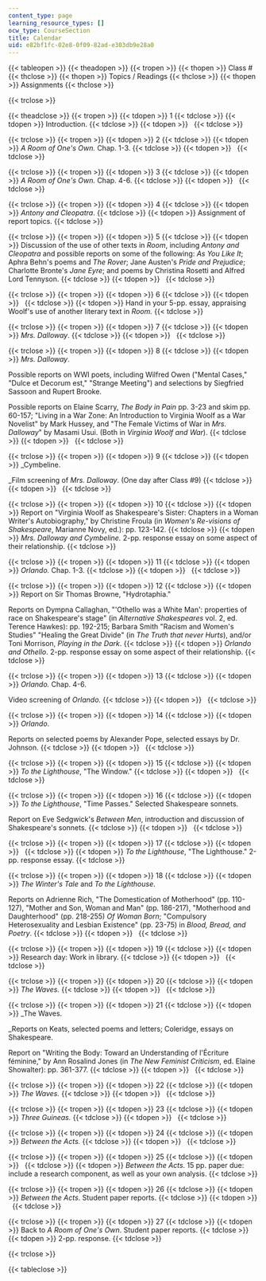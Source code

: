 ```yaml
---
content_type: page
learning_resource_types: []
ocw_type: CourseSection
title: Calendar
uid: e82bf1fc-02e8-0f09-82ad-e303db9e28a0
---
```


{{< tableopen >}}
{{< theadopen >}}
{{< tropen >}}
{{< thopen >}}
Class #
{{< thclose >}}
{{< thopen >}}
Topics / Readings
{{< thclose >}}
{{< thopen >}}
Assignments
{{< thclose >}}

{{< trclose >}}

{{< theadclose >}}
{{< tropen >}}
{{< tdopen >}}
1
{{< tdclose >}}
{{< tdopen >}}
Introduction.
{{< tdclose >}}
{{< tdopen >}}
 
{{< tdclose >}}

{{< trclose >}}
{{< tropen >}}
{{< tdopen >}}
2
{{< tdclose >}}
{{< tdopen >}}
_A Room of One's Own._ Chap. 1-3.
{{< tdclose >}}
{{< tdopen >}}
 
{{< tdclose >}}

{{< trclose >}}
{{< tropen >}}
{{< tdopen >}}
3
{{< tdclose >}}
{{< tdopen >}}
_A Room of One's Own._ Chap. 4-6.
{{< tdclose >}}
{{< tdopen >}}
 
{{< tdclose >}}

{{< trclose >}}
{{< tropen >}}
{{< tdopen >}}
4
{{< tdclose >}}
{{< tdopen >}}
_Antony and Cleopatra_.
{{< tdclose >}}
{{< tdopen >}}
Assignment of report topics.
{{< tdclose >}}

{{< trclose >}}
{{< tropen >}}
{{< tdopen >}}
5
{{< tdclose >}}
{{< tdopen >}}
Discussion of the use of other texts in _Room_, including _Antony and Cleopatra_ and possible reports on some of the following: _As You Like It_; Aphra Behn's poems and _The Rover_; Jane Austen's _Pride and Prejudice_; Charlotte Bronte's _Jane Eyre_; and poems by Christina Rosetti and Alfred Lord Tennyson.
{{< tdclose >}}
{{< tdopen >}}
 
{{< tdclose >}}

{{< trclose >}}
{{< tropen >}}
{{< tdopen >}}
6
{{< tdclose >}}
{{< tdopen >}}
 
{{< tdclose >}}
{{< tdopen >}}
Hand in your 5-pp. essay, appraising Woolf's use of another literary text in _Room._
{{< tdclose >}}

{{< trclose >}}
{{< tropen >}}
{{< tdopen >}}
7
{{< tdclose >}}
{{< tdopen >}}
_Mrs. Dalloway_.
{{< tdclose >}}
{{< tdopen >}}
 
{{< tdclose >}}

{{< trclose >}}
{{< tropen >}}
{{< tdopen >}}
8
{{< tdclose >}}
{{< tdopen >}}
_Mrs. Dalloway_.  
  
Possible reports on WWI poets, including Wilfred Owen ("Mental Cases," "Dulce et Decorum est," "Strange Meeting") and selections by Siegfried Sassoon and Rupert Brooke.  
  
Possible reports on Elaine Scarry, _The Body in Pain_ pp. 3-23 and skim pp. 60-157; "Living in a War Zone: An Introduction to Virginia Woolf as a War Novelist" by Mark Hussey, and "The Female Victims of War in _Mrs. Dalloway_" by Masami Usui. (Both in _Virginia Woolf and War_).
{{< tdclose >}}
{{< tdopen >}}
 
{{< tdclose >}}

{{< trclose >}}
{{< tropen >}}
{{< tdopen >}}
9
{{< tdclose >}}
{{< tdopen >}}
_Cymbeline.  
  
_Film screening of _Mrs. Dalloway_. (One day after Class #9)
{{< tdclose >}}
{{< tdopen >}}
 
{{< tdclose >}}

{{< trclose >}}
{{< tropen >}}
{{< tdopen >}}
10
{{< tdclose >}}
{{< tdopen >}}
Report on "Virginia Woolf as Shakespeare's Sister: Chapters in a Woman Writer's Autobiography," by Christine Froula (in _Women's Re-visions of Shakespeare_, Marianne Novy, ed.): pp. 123-142.
{{< tdclose >}}
{{< tdopen >}}
_Mrs. Dalloway and Cymbeline._ 2-pp. response essay on some aspect of their relationship.
{{< tdclose >}}

{{< trclose >}}
{{< tropen >}}
{{< tdopen >}}
11
{{< tdclose >}}
{{< tdopen >}}
_Orlando._ Chap. 1-3.
{{< tdclose >}}
{{< tdopen >}}
 
{{< tdclose >}}

{{< trclose >}}
{{< tropen >}}
{{< tdopen >}}
12
{{< tdclose >}}
{{< tdopen >}}
Report on Sir Thomas Browne, "Hydrotaphia."  
  
Reports on Dympna Callaghan, "'Othello was a White Man': properties of race on Shakespeare's stage" (in _Alternative Shakespeares_ vol. 2, ed. Terence Hawkes): pp. 192-215; Barbara Smith "Racism and Women's Studies" "Healing the Great Divide" (in _The Truth that never Hurts_), and/or Toni Morrison, _Playing in the Dark_.
{{< tdclose >}}
{{< tdopen >}}
_Orlando and Othello_. 2-pp. response essay on some aspect of their relationship.
{{< tdclose >}}

{{< trclose >}}
{{< tropen >}}
{{< tdopen >}}
13
{{< tdclose >}}
{{< tdopen >}}
_Orlando._ Chap. 4-6.  
  
Video screening of _Orlando._
{{< tdclose >}}
{{< tdopen >}}
 
{{< tdclose >}}

{{< trclose >}}
{{< tropen >}}
{{< tdopen >}}
14
{{< tdclose >}}
{{< tdopen >}}
_Orlando_.  
  
Reports on selected poems by Alexander Pope, selected essays by Dr. Johnson.
{{< tdclose >}}
{{< tdopen >}}
 
{{< tdclose >}}

{{< trclose >}}
{{< tropen >}}
{{< tdopen >}}
15
{{< tdclose >}}
{{< tdopen >}}
_To the Lighthouse_, "The Window."
{{< tdclose >}}
{{< tdopen >}}
 
{{< tdclose >}}

{{< trclose >}}
{{< tropen >}}
{{< tdopen >}}
16
{{< tdclose >}}
{{< tdopen >}}
_To the Lighthouse_, "Time Passes." Selected Shakespeare sonnets.  
  
Report on Eve Sedgwick's _Between Men_, introduction and discussion of Shakespeare's sonnets.
{{< tdclose >}}
{{< tdopen >}}
 
{{< tdclose >}}

{{< trclose >}}
{{< tropen >}}
{{< tdopen >}}
17
{{< tdclose >}}
{{< tdopen >}}
 
{{< tdclose >}}
{{< tdopen >}}
_To the Lighthouse_, "The Lighthouse." 2-pp. response essay.
{{< tdclose >}}

{{< trclose >}}
{{< tropen >}}
{{< tdopen >}}
18
{{< tdclose >}}
{{< tdopen >}}
_The Winter's Tale_ and _To the Lighthouse_.  
  
Reports on Adrienne Rich, "The Domestication of Motherhood" (pp. 110-127), "Mother and Son, Woman and Man" (pp. 186-217), "Motherhood and Daughterhood" (pp. 218-255) _Of Woman Born_; "Compulsory Heterosexuality and Lesbian Existence" (pp. 23-75) in _Blood, Bread, and Poetry_.
{{< tdclose >}}
{{< tdopen >}}
 
{{< tdclose >}}

{{< trclose >}}
{{< tropen >}}
{{< tdopen >}}
19
{{< tdclose >}}
{{< tdopen >}}
Research day: Work in library.
{{< tdclose >}}
{{< tdopen >}}
 
{{< tdclose >}}

{{< trclose >}}
{{< tropen >}}
{{< tdopen >}}
20
{{< tdclose >}}
{{< tdopen >}}
_The Waves._
{{< tdclose >}}
{{< tdopen >}}
 
{{< tdclose >}}

{{< trclose >}}
{{< tropen >}}
{{< tdopen >}}
21
{{< tdclose >}}
{{< tdopen >}}
_The Waves.  
  
_Reports on Keats, selected poems and letters; Coleridge, essays on Shakespeare.  
  
Report on "Writing the Body: Toward an Understanding of l'Écriture féminine," by Ann Rosalind Jones (in _The New Feminist Criticism_, ed. Elaine Showalter): pp. 361-377.
{{< tdclose >}}
{{< tdopen >}}
 
{{< tdclose >}}

{{< trclose >}}
{{< tropen >}}
{{< tdopen >}}
22
{{< tdclose >}}
{{< tdopen >}}
_The Waves._
{{< tdclose >}}
{{< tdopen >}}
 
{{< tdclose >}}

{{< trclose >}}
{{< tropen >}}
{{< tdopen >}}
23
{{< tdclose >}}
{{< tdopen >}}
_Three Guineas._
{{< tdclose >}}
{{< tdopen >}}
 
{{< tdclose >}}

{{< trclose >}}
{{< tropen >}}
{{< tdopen >}}
24
{{< tdclose >}}
{{< tdopen >}}
_Between the Acts._
{{< tdclose >}}
{{< tdopen >}}
 
{{< tdclose >}}

{{< trclose >}}
{{< tropen >}}
{{< tdopen >}}
25
{{< tdclose >}}
{{< tdopen >}}
 
{{< tdclose >}}
{{< tdopen >}}
_Between the Acts._ 15 pp. paper due: include a research component, as well as your own analysis.
{{< tdclose >}}

{{< trclose >}}
{{< tropen >}}
{{< tdopen >}}
26
{{< tdclose >}}
{{< tdopen >}}
_Between the Acts_. Student paper reports.
{{< tdclose >}}
{{< tdopen >}}
 
{{< tdclose >}}

{{< trclose >}}
{{< tropen >}}
{{< tdopen >}}
27
{{< tdclose >}}
{{< tdopen >}}
Back to _A Room of One's Own_. Student paper reports.
{{< tdclose >}}
{{< tdopen >}}
2-pp. response.
{{< tdclose >}}

{{< trclose >}}

{{< tableclose >}}